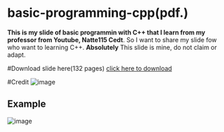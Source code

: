 # basic-programming-cpp(pdf.)
**This is my slide of basic programmin with C++ that I learn from my professor from Youtube, Natte115 Cedt**. So I want to share my slide fow who want to learning C++.
**Absolutely** This slide is mine, do not claim or adapt.

#Download slide here(132 pages)
[click here to download](https://mega.nz/file/oSxxCJyZ#oJmIKgaQEuEk6Q7WSkmHbu0dLWYghe6ha8JGAwFtl_Y)

#Credit
![image](https://github.com/user-attachments/assets/df41c6f2-ddf0-4ed4-adeb-981807baaed6)

## Example
![image](https://github.com/user-attachments/assets/1944f3de-8a59-494e-b182-d0efdd351db9)

